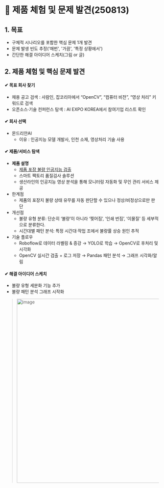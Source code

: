 
# 📌 제품 체험 및 문제 발견(250813)


## 1. 목표
- 구체적 시나리오를 포함한 핵심 문제 1개 발견
- 문제 발생 빈도 추정('매번', '가끔', '특정 상황에서')
- 간단한 해결 아이디어 스케치(그림 or 글)

## 2. 제품 체험 및 핵심 문제 발견

#### ✔ 목표 회사 찾기
- 채용 공고 검색 : 사람인, 잡코리아에서 “OpenCV”, “컴퓨터 비전”, “영상 처리” 키워드로 검색
- 오픈소스·기술 컨퍼런스 탐색 : AI EXPO KOREA에서 참여기업 리스트 확인

#### ✔ 회사 선택
- 몬드리안AI
  - 이유 : 인공지능 모델 개발사, 인천 소재, 영상처리 기술 사용
  
#### ✔ 제품/서비스 탐색
  - **제품 설명**
    - [제품 포장 불량 인공지능 검출](https://mondrian.ai/smartfactory/)
    - 스마트 팩토리 품질검사 솔루션
    - 생산라인의 인공지능 영상 분석을 통해 모니터링 자동화 및 무인 관리 서비스 제공
  - 한계점
    - 제품의 포장지 불량 상태 유무를 자동 판단할 수 있으나 정상/비정상으로만 판단
  - 개선점
    - 불량 유형 분류: 단순히 ‘불량’이 아니라 ‘찢어짐’, ‘인쇄 번짐’, ‘이물질’ 등 세부적으로 분류한다.
    - 시간대별 패턴 분석: 특정 시간대·작업 조에서 불량률 상승 원인 추적
  - 기술 플로우
    - Roboflow로 데이터 라벨링 & 증강 → YOLO로 학습 → OpenCV로 후처리 및 시각화
    - OpenCV 실시간 검출 + 로그 저장 → Pandas 패턴 분석 → 그래프 시각화/알림


#### ✔ 해결 아이디어 스케치

- 불량 유형 세분화 기능 추가
- 불량 패턴 분석 그래프 시작화
  
> <img width="500" height="600" alt="image" src="https://github.com/user-attachments/assets/5b8017e1-f7ad-4494-b290-cb3de158172c" />

